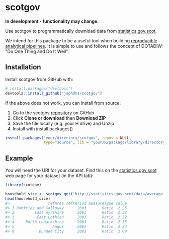 
<!-- README.md is generated from README.Rmd. Please edit that file -->
scotgov
=======

**In development - functionality may change.**

Use scotgov to programmatically download data from [statistics.gov.scot](statistics.gov.scot).

We intend for this package to be a useful tool when building [reproducible analytical pipelines](https://ukgovdatascience.github.io/rap_companion/). It is simple to use and follows the concept of DOTADIW: "Do One Thing and Do It Well".

Installation
------------

Install scotgov from GitHub with:

``` r
# install.packages("devtools")
devtools::install_github("jsphdms/scotgov")
```

If the above does not work, you can install from source:

1.  Go to the scotgov [repository](https://github.com/jsphdms/scotgov) on GitHub
2.  Click **Clone or download** then **Download ZIP**
3.  Save the file locally (e.g. your H drive) and Unzip
4.  Install with install.packages()

``` r
install.packages("your/directory/scotgov", repos = NULL,
                 type="source", lib = "your/R/package/library/directory")
```

Example
-------

You will need the URI for your dataset. Find this on the [statistics.gov.scot](statistics.gov.scot) web page for your dataset (in the API tab):

``` r
library(scotgov)

household_size <- scotgov_get("http://statistics.gov.scot/data/average-household-size")
head(household_size)
#>                 refArea refPeriod measureType value
#> 1 Dumfries and Galloway      2003       Ratio  2.25
#> 2         East Ayrshire      2003       Ratio  2.32
#> 3          East Lothian      2003       Ratio  2.32
#> 4     North Lanarkshire      2003       Ratio  2.35
#> 5                 Angus      2003       Ratio  2.24
#> 6           Dundee City      2003       Ratio  2.09
```

